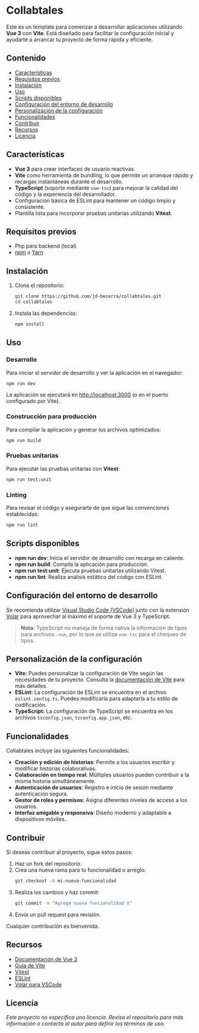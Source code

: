 # Collabtales

Este es un template para comenzar a desarrollar aplicaciones utilizando **Vue 3** con **Vite**. Está diseñado para facilitar la configuración inicial y ayudarte a arrancar tu proyecto de forma rápida y eficiente.

## Contenido

- [Características](#características)
- [Requisitos previos](#requisitos-previos)
- [Instalación](#instalación)
- [Uso](#uso)
- [Scripts disponibles](#scripts-disponibles)
- [Configuración del entorno de desarrollo](#configuración-del-entorno-de-desarrollo)
- [Personalización de la configuración](#personalización-de-la-configuración)
- [Funcionalidades](#funcionalidades)
- [Contribuir](#contribuir)
- [Recursos](#recursos)
- [Licencia](#licencia)

## Características

- **Vue 3** para crear interfaces de usuario reactivas.
- **Vite** como herramienta de bundling, lo que permite un arranque rápido y recargas instantáneas durante el desarrollo.
- **TypeScript** (soporte mediante `vue-tsc`) para mejorar la calidad del código y la experiencia del desarrollador.
- Configuración básica de ESLint para mantener un código limpio y consistente.
- Plantilla lista para incorporar pruebas unitarias utilizando **Vitest**.

## Requisitos previos

- Php para backend (local)
- [npm](https://www.npmjs.com/) o [Yarn](https://yarnpkg.com/)

## Instalación

1. Clona el repositorio:

   ```bash
   git clone https://github.com/jd-becerra/collabtales.git
   cd collabtales
   ```

2. Instala las dependencias:

   ```bash
   npm install
   ```

## Uso

### Desarrollo

Para iniciar el servidor de desarrollo y ver la aplicación en el navegador:

```bash
npm run dev
```

La aplicación se ejecutará en [http://localhost:3000](http://localhost:3000) (o en el puerto configurado por Vite).

### Construcción para producción

Para compilar la aplicación y generar los archivos optimizados:

```bash
npm run build
```

### Pruebas unitarias

Para ejecutar las pruebas unitarias con **Vitest**:

```bash
npm run test:unit
```

### Linting

Para revisar el código y asegurarte de que sigue las convenciones establecidas:

```bash
npm run lint
```

## Scripts disponibles

- **npm run dev**: Inicia el servidor de desarrollo con recarga en caliente.
- **npm run build**: Compila la aplicación para producción.
- **npm run test:unit**: Ejecuta pruebas unitarias utilizando Vitest.
- **npm run lint**: Realiza análisis estático del código con ESLint.

## Configuración del entorno de desarrollo

Se recomienda utilizar [Visual Studio Code (VSCode)](https://code.visualstudio.com/) junto con la extensión [Volar](https://marketplace.visualstudio.com/items?itemName=johnsoncodehk.volar) para aprovechar al máximo el soporte de Vue 3 y TypeScript.

> **Nota:** TypeScript no maneja de forma nativa la información de tipos para archivos `.vue`, por lo que se utiliza `vue-tsc` para el chequeo de tipos.

## Personalización de la configuración

- **Vite:** Puedes personalizar la configuración de Vite según las necesidades de tu proyecto. Consulta la [documentación de Vite](https://vite.dev) para más detalles.
- **ESLint:** La configuración de ESLint se encuentra en el archivo `eslint.config.ts`. Puedes modificarla para adaptarla a tu estilo de codificación.
- **TypeScript:** La configuración de TypeScript se encuentra en los archivos `tsconfig.json`, `tsconfig.app.json`, etc.

## Funcionalidades

Collabtales incluye las siguientes funcionalidades:

- **Creación y edición de historias**: Permite a los usuarios escribir y modificar historias colaborativas.
- **Colaboración en tiempo real**: Múltiples usuarios pueden contribuir a la misma historia simultáneamente.
- **Autenticación de usuarios**: Registro e inicio de sesión mediante autenticación segura.
- **Gestor de roles y permisos**: Asigna diferentes niveles de acceso a los usuarios.
- **Interfaz amigable y responsiva**: Diseño moderno y adaptable a dispositivos móviles..

## Contribuir

Si deseas contribuir al proyecto, sigue estos pasos:

1. Haz un fork del repositorio.
2. Crea una nueva rama para tu funcionalidad o arreglo:
   ```bash
   git checkout -b mi-nueva-funcionalidad
   ```
3. Realiza los cambios y haz commit:
   ```bash
   git commit -m "Agrega nueva funcionalidad X"
   ```
4. Envía un pull request para revisión.

Cualquier contribución es bienvenida.

## Recursos

- [Documentación de Vue 3](https://vuejs.org/)
- [Guía de Vite](https://vite.dev)
- [Vitest](https://vitest.dev)
- [ESLint](https://eslint.org/)
- [Volar para VSCode](https://marketplace.visualstudio.com/items?itemName=johnsoncodehk.volar)

## Licencia

*Este proyecto no especifica una licencia. Revisa el repositorio para más información o contacta al autor para definir los términos de uso.*
